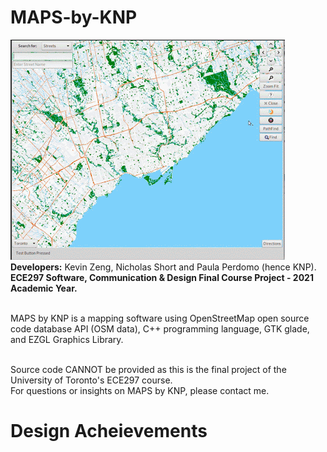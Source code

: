 # MAPS-by-KNP

![](images/firstphoto.png)
<br><b>Developers:</b> Kevin Zeng, Nicholas Short and Paula Perdomo (hence KNP).</br>
<b>ECE297 Software, Communication & Design Final Course Project - 2021 Academic Year.</b>

<br>MAPS by KNP is a mapping software using OpenStreetMap open source code database API (OSM data), C++ programming language, GTK glade, and EZGL Graphics Library. </br>

<br>Source code CANNOT be provided as this is the final project of the University of Toronto's ECE297 course. </br>
For questions or insights on MAPS by KNP, please contact me. 

# Design Acheievements 



